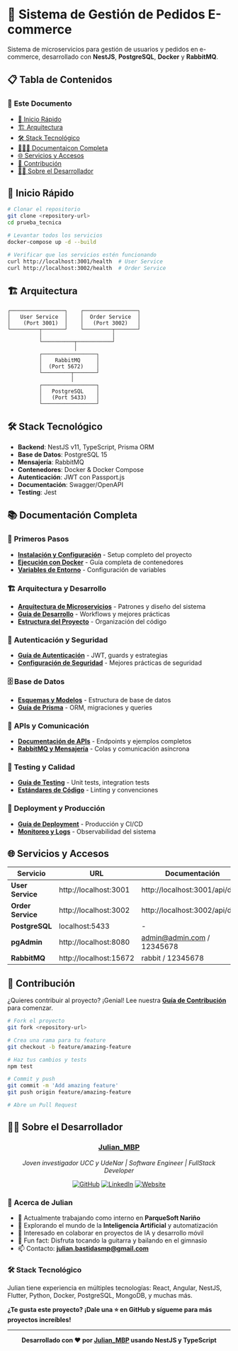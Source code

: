 # 🛒 Sistema de Gestión de Pedidos E-commerce

Sistema de microservicios para gestión de usuarios y pedidos en e-commerce, desarrollado con **NestJS**, **PostgreSQL**, **Docker** y **RabbitMQ**.

## 📋 Tabla de Contenidos

### 📖 **Este Documento**
- [🚀 Inicio Rápido](#-inicio-rápido)
- [🏗️ Arquitectura](#️-arquitectura)
- [🛠️ Stack Tecnológico](#️-stack-tecnológico)
- [👨🏻‍💻 Documentaicon Completa](#-documentación-completa)
- [🌐 Servicios y Accesos](#-servicios-y-accesos)
- [🤝 Contribución](#-contribución)
- [👨‍💻 Sobre el Desarrollador](#-sobre-el-desarrollador)


## 🚀 Inicio Rápido

```bash
# Clonar el repositorio
git clone <repository-url>
cd prueba_tecnica

# Levantar todos los servicios
docker-compose up -d --build

# Verificar que los servicios estén funcionando
curl http://localhost:3001/health  # User Service
curl http://localhost:3002/health  # Order Service
```

## 🏗️ Arquitectura

```
┌─────────────────┐    ┌─────────────────┐
│   User Service  │    │  Order Service  │
│    (Port 3001)  │    │   (Port 3002)   │
└─────────┬───────┘    └─────────┬───────┘
          │                      │
          └──────────┬───────────┘
                     │
          ┌─────────────────┐
          │    RabbitMQ     │
          │  (Port 5672)    │
          └─────────┬───────┘
                    │
          ┌─────────────────┐
          │   PostgreSQL    │
          │   (Port 5433)   │
          └─────────────────┘
```

## 🛠️ Stack Tecnológico

- **Backend**: NestJS v11, TypeScript, Prisma ORM
- **Base de Datos**: PostgreSQL 15
- **Mensajería**: RabbitMQ
- **Contenedores**: Docker & Docker Compose
- **Autenticación**: JWT con Passport.js
- **Documentación**: Swagger/OpenAPI
- **Testing**: Jest

## 📚 Documentación Completa

### 🚀 **Primeros Pasos**
- **[Instalación y Configuración](./docs/INSTALLATION.md)** - Setup completo del proyecto
- **[Ejecución con Docker](./docs/DOCKER.md)** - Guía completa de contenedores
- **[Variables de Entorno](./docs/ENVIRONMENT.md)** - Configuración de variables

### 🏗️ **Arquitectura y Desarrollo**
- **[Arquitectura de Microservicios](./docs/ARCHITECTURE.md)** - Patrones y diseño del sistema
- **[Guía de Desarrollo](./docs/DEVELOPMENT.md)** - Workflows y mejores prácticas
- **[Estructura del Proyecto](./docs/PROJECT_STRUCTURE.md)** - Organización del código

### 🔐 **Autenticación y Seguridad**
- **[Guía de Autenticación](./docs/AUTHENTICATION.md)** - JWT, guards y estrategias
- **[Configuración de Seguridad](./docs/SECURITY.md)** - Mejores prácticas de seguridad

### 🗄️ **Base de Datos**
- **[Esquemas y Modelos](./docs/DATABASE.md)** - Estructura de base de datos
- **[Guía de Prisma](./docs/PRISMA.md)** - ORM, migraciones y queries

### 📡 **APIs y Comunicación**
- **[Documentación de APIs](./docs/API.md)** - Endpoints y ejemplos completos
- **[RabbitMQ y Mensajería](./docs/MESSAGING.md)** - Colas y comunicación asíncrona

### 🧪 **Testing y Calidad**
- **[Guía de Testing](./docs/TESTING.md)** - Unit tests, integration tests
- **[Estándares de Código](./docs/CODE_STANDARDS.md)** - Linting y convenciones

### 🚀 **Deployment y Producción**
- **[Guía de Deployment](./docs/DEPLOYMENT.md)** - Producción y CI/CD
- **[Monitoreo y Logs](./docs/MONITORING.md)** - Observabilidad del sistema

## 🌐 Servicios y Accesos

| Servicio | URL | Documentación |
|----------|-----|---------------|
| **User Service** | http://localhost:3001 | http://localhost:3001/api/docs |
| **Order Service** | http://localhost:3002 | http://localhost:3002/api/docs |
| **PostgreSQL** | localhost:5433 | - |
| **pgAdmin** | http://localhost:8080 | admin@admin.com / 12345678 |
| **RabbitMQ** | http://localhost:15672 | rabbit / 12345678 |

## 🤝 Contribución

¿Quieres contribuir al proyecto? ¡Genial! Lee nuestra **[Guía de Contribución](./docs/CONTRIBUTING.md)** para comenzar.

```bash
# Fork el proyecto
git fork <repository-url>

# Crea una rama para tu feature
git checkout -b feature/amazing-feature

# Haz tus cambios y tests
npm test

# Commit y push
git commit -m 'Add amazing feature'
git push origin feature/amazing-feature

# Abre un Pull Request
```

## 👨‍💻 Sobre el Desarrollador

<div align="center">

### **[Julian_MBP](https://github.com/JulianMbp)**
*Joven investigador UCC y UdeNar | Software Engineer | FullStack Developer*

[![GitHub](https://img.shields.io/badge/GitHub-JulianMbp-181717?style=for-the-badge&logo=github)](https://github.com/JulianMbp)
[![LinkedIn](https://img.shields.io/badge/LinkedIn-julian--bastidas-0077B5?style=for-the-badge&logo=linkedin)](https://linkedin.com/in/julian-bastidas-27779b18b)
[![Website](https://img.shields.io/badge/Website-julian--mbp.pro-FF6B6B?style=for-the-badge&logo=safari)](https://www.julian-mbp.pro/)

</div>

### 🌟 Acerca de Julian
- 🔭 Actualmente trabajando como interno en **ParqueSoft Nariño**
- 🌱 Explorando el mundo de la **Inteligencia Artificial** y automatización
- 💞️ Interesado en colaborar en proyectos de IA y desarrollo móvil
- 🎸 Fun fact: Disfruta tocando la guitarra y bailando en el gimnasio
- 📫 Contacto: **julian.bastidasmp@gmail.com**

### 🛠️ Stack Tecnológico
Julian tiene experiencia en múltiples tecnologías: React, Angular, NestJS, Flutter, Python, Docker, PostgreSQL, MongoDB, y muchas más. 

**¿Te gusta este proyecto? ¡Dale una ⭐ en GitHub y sígueme para más proyectos increíbles!**

---

<div align="center">

**Desarrollado con ❤️ por [Julian_MBP](https://github.com/JulianMbp) usando NestJS y TypeScript**

</div>
